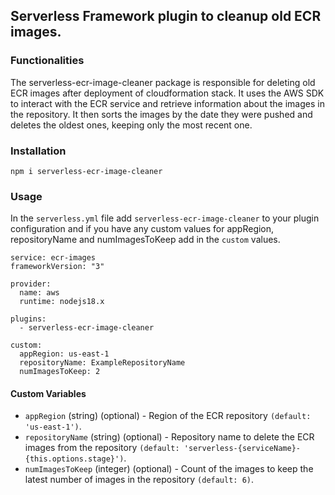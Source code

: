 ## Serverless Framework plugin to cleanup old ECR images.

### Functionalities

The serverless-ecr-image-cleaner package is responsible for deleting old ECR images after deployment of cloudformation stack. It uses the AWS SDK to interact with the ECR service and retrieve information about the images in the repository. It then sorts the images by the date they were pushed and deletes the oldest ones, keeping only the most recent one.

### Installation
```
npm i serverless-ecr-image-cleaner
```

### Usage
In the `serverless.yml` file add `serverless-ecr-image-cleaner` to your plugin configuration and if you have any custom values for appRegion, repositoryName and  numImagesToKeep add in the `custom` values.
```
service: ecr-images
frameworkVersion: "3"

provider:
  name: aws
  runtime: nodejs18.x

plugins:
  - serverless-ecr-image-cleaner

custom:
  appRegion: us-east-1
  repositoryName: ExampleRepositoryName
  numImagesToKeep: 2
```
#### Custom Variables
 - `appRegion` (string) (optional) - Region of the ECR repository `(default: 'us-east-1')`.
 - `repositoryName` (string) (optional) -  Repository name to delete the ECR images from the repository `(default: 'serverless-{serviceName}-{this.options.stage}')`.
 - `numImagesToKeep` (integer) (optional) - Count of the images to keep the latest number of images in the repository `(default: 6)`.